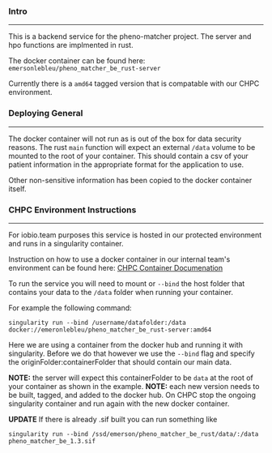 ### Intro
---
This is a backend service for the pheno-matcher project. The server and hpo functions are implmented in rust. 

The docker container can be found here: `emersonlebleu/pheno_matcher_be_rust-server`

Currently there is a `amd64` tagged version that is compatable with our CHPC environment.

### Deploying General
---
The docker container will not run as is out of the box for data security reasons. The rust `main` function will expect an external `/data` volume to be mounted to the root of your container. This should contain a csv of your patient information in the appropriate format for the application to use.

Other non-sensitive information has been copied to the docker container itself.

### CHPC Environment Instructions
---
For iobio.team purposes this service is hosted in our protected environment and runs in a singularity container. 

Instruction on how to use a docker container in our internal team's environment can be found here: [CHPC Container Documenation](https://www.chpc.utah.edu/documentation/software/singularity.php#module)

To run the service you will need to mount or `--bind` the host folder that contains your data to the `/data` folder when running your container.

For example the following command:
```
singularity run --bind /username/datafolder:/data docker://emeronlebleu/pheno_matcher_be_rust-server:amd64
```

Here we are using a container from the docker hub and running it with singularity. Before we do that however we use the `--bind` flag and specify the originFolder:containerFolder that should contain our main data. 

**NOTE:** the server will expect this containerFolder to be `data` at the root of your container as shown in the example.
**NOTE:** each new version needs to be built, tagged, and added to the docker hub. On CHPC stop the ongoing singularity container and run again with the new docker container.

**UPDATE** If there is already .sif built you can run something like
```
singularity run --bind /ssd/emerson/pheno_matcher_be_rust/data/:/data pheno_matcher_be_1.3.sif
```